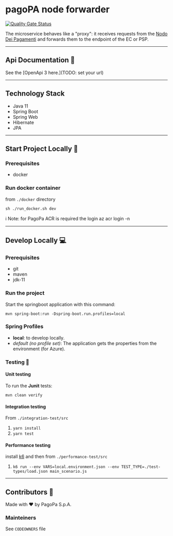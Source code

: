 # pagoPA node forwarder 

[![Quality Gate Status](https://sonarcloud.io/api/project_badges/measure?project=TODO-set-your-id&metric=alert_status)](https://sonarcloud.io/dashboard?id=TODO-set-your-id)

The microservice behaves like a "proxy": it receives requests from the [Nodo Dei Pagamenti](https://github.com/pagopa/pagopa-nodo4-nodo-dei-pagamenti)  and forwards them to the endpoint of the EC or PSP.

---
## Api Documentation 📖
See the [OpenApi 3 here.](TODO: set your url)

---

## Technology Stack
- Java 11
- Spring Boot
- Spring Web
- Hibernate
- JPA
---

## Start Project Locally 🚀

### Prerequisites
- docker

### Run docker container
from `./docker` directory

`sh ./run_docker.sh dev`

ℹ️ Note: for PagoPa ACR is required the login az acr login -n <acr-name>

---

## Develop Locally 💻

### Prerequisites
- git
- maven
- jdk-11

### Run the project

Start the springboot application with this command:

`mvn spring-boot:run -Dspring-boot.run.profiles=local`



### Spring Profiles

- **local**: to develop locally.
- _default (no profile set)_: The application gets the properties from the environment (for Azure).


### Testing 🧪

#### Unit testing

To run the **Junit** tests:

`mvn clean verify`

#### Integration testing
From `./integration-test/src`

1. `yarn install`
2. `yarn test`

#### Performance testing
install [k6](https://k6.io/) and then from `./performance-test/src`

1. `k6 run --env VARS=local.environment.json --env TEST_TYPE=./test-types/load.json main_scenario.js`


---

## Contributors 👥
Made with ❤️ by PagoPa S.p.A.

### Mainteiners
See `CODEOWNERS` file
